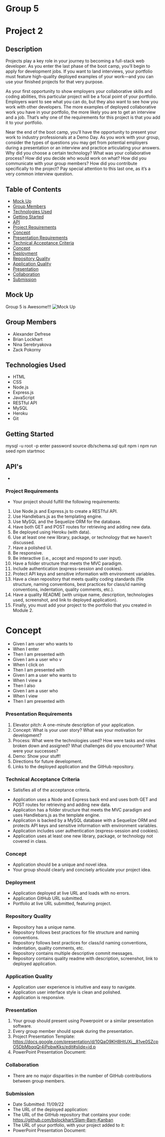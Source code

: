 # Group 5
# Project 2

## Description
Projects play a key role in your journey to becoming a full-stack web developer. As you enter the last phase of the boot camp, you’ll begin to apply for development jobs. If you want to land interviews, your portfolio must feature high-quality deployed examples of your work—and you can use your finished projects for that very purpose.

As your first opportunity to show employers your collaborative skills and coding abilities, this particular project will be a focal point of your portfolio. Employers want to see what you can do, but they also want to see how you work with other developers. The more examples of deployed collaborative work you have in your portfolio, the more likely you are to get an interview and a job. That’s why one of the requirements for this project is that you add it to your portfolio.

Near the end of the boot camp, you’ll have the opportunity to present your work to industry professionals at a Demo Day. As you work with your group, consider the types of questions you may get from potential employers during a presentation or an interview and practice articulating your answers. Why did you choose a certain technology? What was your collaborative process? How did you decide who would work on what? How did you communicate with your group members? How did you contribute specifically to the project? Pay special attention to this last one, as it’s a very common interview question.

## Table of Contents
* [Mock Up](#Mock-Up)
* [Group Members](#Group-Members)
* [Technologies Used](#Technologies-Used)
* [Getting Started](#Getting-Started)
* [API](#API's)
* [Project Requirements](#Project-Requirements)
* [Concept](#Concept)
* [Presentation Requirements](#User-Story)
* [Technical Acceptance Criteria](#Technical-Acceptance-Criteria)
* [Concept](#Concept)
* [Deployment](#Deployment)
* [Repository Quality](#Repository-Quality)
* [Application Quality](#Application-Quality)
* [Presentation](#Presentation)
* [Collaboration](#Collaboration)
* [Submission](#Submission)

## Mock Up
Group 5 is Awesome!!!
![Mock Up](./assets/images/mockup.png)

## Group Members 
* Alexander Defrese 
* Brian Lockhart
* Nina Serebryakova
* Zack Pokorny

## Technologies Used
* HTML
* CSS
* Node.js
* Express.js
* JavaScript
* RESTful API
* MySQL
* Heroku
* Git

## Getting Started
mysql -u root -p
enter password
source db/schema.sql
quit
npm i
npm run seed
npm startmoc

## API's
* 

### Project Requirements
* Your project should fulfill the following requirements:
1. Use Node.js and Express.js to create a RESTful API.
2. Use Handlebars.js as the templating engine.
3. Use MySQL and the Sequelize ORM for the database.
4. Have both GET and POST routes for retrieving and adding new data.
5. Be deployed using Heroku (with data).
6. Use at least one new library, package, or technology that we haven’t discussed.
7. Have a polished UI.
8. Be responsive.
9. Be interactive (i.e., accept and respond to user input).
10. Have a folder structure that meets the MVC paradigm.
11. Include authentication (express-session and cookies).
12. Protect API keys and sensitive information with environment variables.
13. Have a clean repository that meets quality coding standards (file structure, naming conventions, best practices for class/id naming conventions, indentation, quality comments, etc.).
14. Have a quality README (with unique name, description, technologies used, screenshot, and link to deployed application).
15. Finally, you must add your project to the portfolio that you created in Module 2.

# Concept
* Given I am user who wants to 
* When I enter
* Then I am presented with 
* Given  I am a user who v
* When I click on 
* Then I am presented with 
* Given I am a user who wants to 
* When I view a
* Then I also 
* Given I am a user who 
* When I view 
* Then I am presented with

### Presentation Requirements
1. Elevator pitch: A one-minute description of your application.
2. Concept: What is your user story? What was your motivation for development?
3. Process: What were the technologies used? How were tasks and roles broken down and assigned? What challenges did you encounter? What were your successes?
4. Demo: Show your stuff!
5. Directions for future development.
6. Links to the deployed application and the GitHub repository.

### Technical Acceptance Criteria
* Satisfies all of the acceptance criteria.
- Application uses a Node and Express back end and uses both GET and POST routes for retrieving and adding new data.
- Application has a folder structure that meets the MVC paradigm and uses Handlebars.js as the template engine.
- Application is backed by a MySQL database with a Sequelize ORM and protects API keys and sensitive information with environment variables.
- Application includes user authentication (express-session and cookies).
- Application uses at least one new library, package, or technology not covered in class.

### Concept
* Application should be a unique and novel idea.
* Your group should clearly and concisely articulate your project idea.

### Deployment
* Application deployed at live URL and loads with no errors.
* Application GitHub URL submitted.
* Portfolio at live URL submitted, featuring project.

### Repository Quality
* Repository has a unique name.
* Repository follows best practices for file structure and naming conventions.
* Repository follows best practices for class/id naming conventions, indentation, quality comments, etc.
* Repository contains multiple descriptive commit messages.
* Repository contains quality readme with description, screenshot, link to deployed application.

### Application Quality
* Application user experience is intuitive and easy to navigate.
* Application user interface style is clean and polished.
* Application is responsive.

### Presentation
1. Your group should present using Powerpoint or a similar presentation software.
2. Every group member should speak during the presentation.
3. Project Presentation Template: https://docs.google.com/presentation/d/10QaO9KH8HtUXj__81ve0SZcpO5DbMbqqQr4iPpbwKks/edit#slide=id.p
4. PowerPoint Presentation Document: 

### Collaboration
* There are no major disparities in the number of GitHub contributions between group members.

### Submission
* Date Submitted: 11/09/22
* The URL of the deployed application: 
* The URL of the GitHub repository that contains your code: https://github.com/bslockhart/Slam-Bam-Kanban
* The URL of your portfolio, with your project added to it:   
* PowerPoint Presentation Document: 
